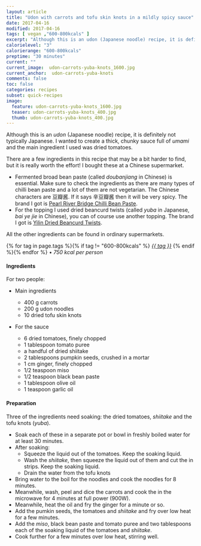 ```yaml
---
layout: article
title: "Udon with carrots and tofu skin knots in a mildly spicy sauce"
date: 2017-04-16
modified: 2017-04-16
tags: [ vegan ,"600-800kcals" ]
excerpt: "Although this is an udon (Japanese noodle) recipe, it is definitely not typically Japanese."
calorielevel: "3"
calorierange: "600-800kcals"
preptime: "30 minutes"
current: ""
current_image:  udon-carrots-yuba-knots_1600.jpg
current_anchor:  udon-carrots-yuba-knots
comments: false
toc: false
categories: recipes
subset: quick-recipes
image:
  feature: udon-carrots-yuba-knots_1600.jpg
  teaser: udon-carrots-yuba-knots_400.jpg
  thumb: udon-carrots-yuba-knots_400.jpg
---
```


Although this is an _udon_ (Japanese noodle) recipe, it is definitely not typically Japanese. I wanted to create a thick, chunky sauce full of _umami_ and the main ingredient I used was dried tomatoes.

There are a few ingredients in this recipe that may be a bit harder to find, but it is really worth the effort! I bought these at a Chinese supermarket.

* Fermented broad bean paste (called _doubanjiang_ in Chinese) is essential. Make sure to check the ingredients as there are many types of chilli bean paste and a lot of them are not vegetarian. The Chinese characters are 豆瓣酱. If it says 辛豆瓣酱 then it will be very spicy. The brand I got is [Pearl River Bridge Chilli Bean Paste](https://shop.waiyeehong.com/food-ingredients/sauces-oils/other-sauces/chilli-bean-paste-toban-paste).
* For the topping I used dried beancurd twists (called _yuba_ in Japanese, _bai ye jie_ in Chinese), you can of course use another topping. The brand I got is [Yilin Dried Beancurd Twists](https://shop.waiyeehong.com/food-ingredients/dried-products/dried-beancurd-seaweed/dried-beancurd-twists).

All the other ingredients can be found in ordinary supermarkets.

{% for tag in page.tags %}{% if tag != "600-800kcals" %}&nbsp;<a class="post-tag" href="{{ site.url}}/tags/#{{ tag }}">_{{ tag }}_</a>&nbsp;{% endif %}{% endfor %} &bull;&nbsp;<em>750&nbsp;kcal&nbsp;per&nbsp;person</em>&nbsp;&nbsp;<a href="{{ site.url}}/tags/#600-800kcals"><img src="{{ site.url }}/images/battery_lvl_3.png" style="height:1.0em;"></a>

#### Ingredients

For two people:

* Main ingredients

    - 400 g carrots
    - 200 g udon noodles
    - 10 dried tofu skin knots

* For the sauce

    - 6 dried tomatoes, finely chopped
    - 1 tablespoon tomato puree
    - a handful of dried shiitake
    - 2 tablespoons pumpkin seeds, crushed in a mortar
    - 1 cm ginger, finely chopped
    - 1/2 teaspoon miso
    - 1/2 teaspoon black bean paste
    - 1 tablespoon olive oil
    - 1 teaspoon garlic oil

#### Preparation

Three of the ingredients need soaking: the dried tomatoes, _shiitake_ and the tofu knots (_yuba_).

- Soak each of these in a separate pot or bowl in freshly boiled water for at least 30 minutes.
- After soaking:
    - Squeeze the liquid out of the tomatoes. Keep the soaking liquid.
    - Wash the _shiitake_, then squeeze the liquid out of them and cut the in strips. Keep the soaking liquid.
    - Drain the water from the tofu knots
- Bring water to the boil for the noodles and cook the noodles for 8 minutes.
- Meanwhile, wash, peel and dice the carrots and cook the in the microwave for 4 minutes at full power (900W).
- Meanwhile, heat the oil and fry the ginger for a minute or so.
- Add the pumkin seeds, the tomatoes and _shiitake_ and fry over low heat for a few minutes.
- Add the _miso_, black bean paste and tomato puree and two tablespoons each of the soaking liquid of the tomatoes and _shiitake_.
- Cook further for a few minutes over low heat, stirring well.
